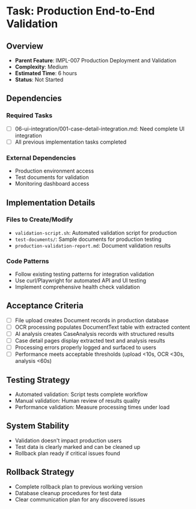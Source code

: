 # Task: Production End-to-End Validation

## Overview
- **Parent Feature**: IMPL-007 Production Deployment and Validation
- **Complexity**: Medium
- **Estimated Time**: 6 hours
- **Status**: Not Started

## Dependencies
### Required Tasks
- [ ] 06-ui-integration/001-case-detail-integration.md: Need complete UI integration
- [ ] All previous implementation tasks completed

### External Dependencies
- Production environment access
- Test documents for validation
- Monitoring dashboard access

## Implementation Details
### Files to Create/Modify
- `validation-script.sh`: Automated validation script for production
- `test-documents/`: Sample documents for production testing
- `production-validation-report.md`: Document validation results

### Code Patterns
- Follow existing testing patterns for integration validation
- Use curl/Playwright for automated API and UI testing
- Implement comprehensive health check validation

## Acceptance Criteria
- [ ] File upload creates Document records in production database
- [ ] OCR processing populates DocumentText table with extracted content
- [ ] AI analysis creates CaseAnalysis records with structured results
- [ ] Case detail pages display extracted text and analysis results
- [ ] Processing errors properly logged and surfaced to users
- [ ] Performance meets acceptable thresholds (upload <10s, OCR <30s, analysis <60s)

## Testing Strategy
- Automated validation: Script tests complete workflow
- Manual validation: Human review of results quality
- Performance validation: Measure processing times under load

## System Stability
- Validation doesn't impact production users
- Test data is clearly marked and can be cleaned up
- Rollback plan ready if critical issues found

## Rollback Strategy
- Complete rollback plan to previous working version
- Database cleanup procedures for test data
- Clear communication plan for any discovered issues
